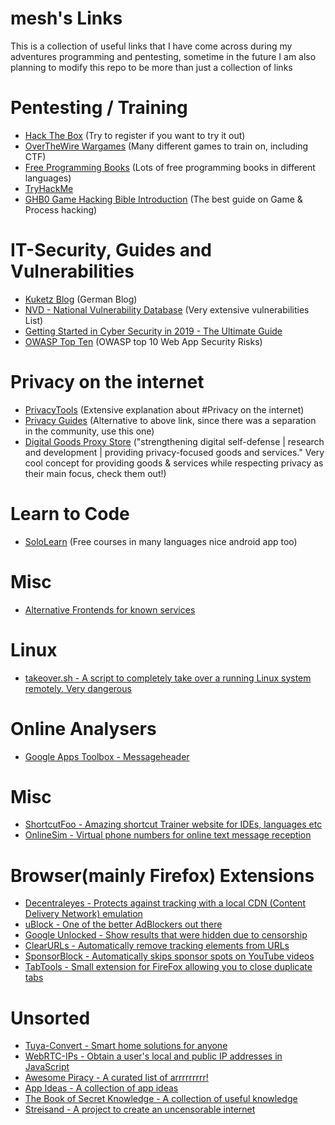 # mesh's Links
This is a collection of useful links that I have come across during my adventures programming and pentesting, sometime in the future I am also planning to modify this repo to be more than just a collection of links

# Pentesting / Training
  - [Hack The Box](https://www.hackthebox.eu) (Try to register if you want to try it out)
  - [OverTheWire Wargames](http://overthewire.org/wargames) (Many different games to train on, including CTF)
  - [Free Programming Books](https://github.com/EbookFoundation/free-programming-books) (Lots of free programming books in different languages)
  - [TryHackMe](https://tryhackme.com/)
  - [GHB0 Game Hacking Bible Introduction](https://guidedhacking.com/threads/ghb0-game-hacking-bible-introduction.14450/) (The best guide on Game & Process hacking)
  
# IT-Security, Guides and Vulnerabilities
  - [Kuketz Blog](https://www.kuketz-blog.de) (German Blog)
  - [NVD - National Vulnerability Database](https://nvd.nist.gov/vuln) (Very extensive vulnerabilities List)
  - [Getting Started in Cyber Security in 2019 - The Ultimate Guide](https://www.ceos3c.com/hacking/getting-started-in-cyber-security-in-2019-the-ultimate-guide/)
  - [OWASP Top Ten](https://owasp.org/www-project-top-ten/) (OWASP top 10 Web App Security Risks)

# Privacy on the internet
  - [PrivacyTools](https://www.privacytools.io/) (Extensive explanation about #Privacy on the internet)
  - [Privacy Guides](https://www.privacyguides.org/) (Alternative to above link, since there was a separation in the community, use this one)
  - [Digital Goods Proxy Store](https://digitalgoods.proxysto.re/en) ("strengthening digital self-defense | research and development | providing privacy-focused goods and services." Very cool concept for providing goods & services while respecting privacy as their main focus, check them out!)

# Learn to Code
  - [SoloLearn](https://www.sololearn.com/) (Free courses in many languages nice android app too)

# Misc
  - [Alternative Frontends for known services](https://github.com/mendel5/alternative-front-ends)
 
# Linux
  - [takeover.sh - A script to completely take over a running Linux system remotely. Very dangerous](https://github.com/marcan/takeover.sh)
  
# Online Analysers
  - [Google Apps Toolbox - Messageheader](https://toolbox.googleapps.com/apps/messageheader/analyzeheader)
  
# Misc
  - [ShortcutFoo - Amazing shortcut Trainer website for IDEs, languages etc](https://www.shortcutfoo.com)
  - [OnlineSim - Virtual phone numbers for online text message reception](https://onlinesim.ru/en)
  
# Browser(mainly Firefox) Extensions
  - [Decentraleyes - Protects against tracking with a local CDN (Content Delivery Network) emulation](https://decentraleyes.org/)
  - [uBlock - One of the better AdBlockers out there](https://github.com/gorhill/uBlock)
  - [Google Unlocked - Show results that were hidden due to censorship](https://github.com/Ibit-to/google-unlocked)
  - [ClearURLs - Automatically remove tracking elements from URLs](https://gitlab.com/KevinRoebert/ClearUrls)
  - [SponsorBlock - Automatically skips sponsor spots on YouTube videos](https://github.com/ajayyy/SponsorBlock)
  - [TabTools - Small extension for FireFox allowing you to close duplicate tabs](https://github.com/nmaier/tabtools)
  
# Unsorted
  - [Tuya-Convert - Smart home solutions for anyone](https://github.com/ct-Open-Source/tuya-convert)
  - [WebRTC-IPs - Obtain a user's local and public IP addresses in JavaScript](https://github.com/diafygi/webrtc-ips)
  - [Awesome Piracy - A curated list of arrrrrrrrr!](https://github.com/Igglybuff/awesome-piracy)
  - [App Ideas - A collection of app ideas](https://github.com/florinpop17/app-ideas)
  - [The Book of Secret Knowledge - A collection of useful knowledge](https://github.com/trimstray/the-book-of-secret-knowledge)
  - [Streisand - A project to create an uncensorable internet](https://github.com/StreisandEffect/streisand)